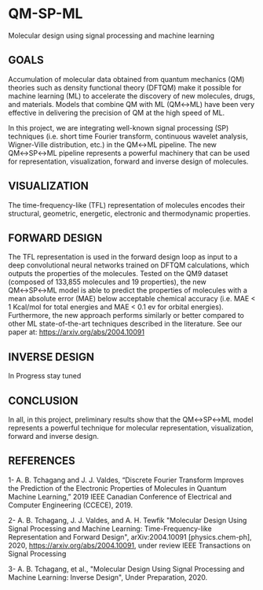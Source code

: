 # QM-SP-ML
Molecular design using signal processing and machine learning

## GOALS

Accumulation of molecular data obtained from quantum mechanics (QM) theories such as density functional theory (DFTQM) make it possible for machine learning (ML) to accelerate the discovery of new molecules, drugs, and materials. Models that combine QM with ML (QM↔ML) have been very effective in delivering the precision of QM at the high speed of ML.

In this project, we are integrating well-known signal processing (SP) techniques (i.e. short time Fourier transform, continuous wavelet analysis, Wigner-Ville distribution, etc.) in the QM↔ML pipeline. The new QM↔SP↔ML pipeline represents a powerful machinery that can be used for representation, visualization, forward and inverse design of molecules.

## VISUALIZATION 

The time-frequency-like (TFL) representation of molecules encodes their structural, geometric, energetic, electronic and thermodynamic properties.

## FORWARD DESIGN 

The TFL representation is used in the forward design loop as input to a deep convolutional neural networks trained on DFTQM calculations, which outputs the properties of the molecules. Tested on the QM9 dataset (composed of 133,855 molecules and 19 properties), the new QM↔SP↔ML model is able to predict the properties of molecules with a mean absolute error (MAE) below acceptable chemical accuracy (i.e. MAE < 1 Kcal/mol for total energies and MAE < 0.1 ev for orbital energies). Furthermore, the new approach performs similarly or better compared to other ML state-of-the-art techniques described in the literature.  See our paper at: https://arxiv.org/abs/2004.10091

## INVERSE DESIGN 

In Progress stay tuned

## CONCLUSION 

In all, in this project, preliminary results show that the QM↔SP↔ML model represents a powerful technique for molecular representation, visualization, forward and inverse design.

## REFERENCES

1- A. B. Tchagang and J. J. Valdes, “Discrete Fourier Transform Improves the Prediction of the Electronic Properties of Molecules in Quantum Machine Learning,” 2019 IEEE Canadian Conference of Electrical and Computer Engineering (CCECE), 2019.

2- A. B. Tchagang, J. J. Valdes, and A. H. Tewfik "Molecular Design Using Signal Processing and Machine Learning: Time-Frequency-like Representation and Forward Design", arXiv:2004.10091 [physics.chem-ph], 2020, https://arxiv.org/abs/2004.10091, under review IEEE Transactions on Signal Processing

3- A. B. Tchagang, et al., "Molecular Design Using Signal Processing and Machine Learning: Inverse Design", Under Preparation, 2020.
